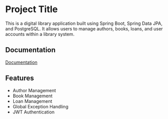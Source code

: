 
# Project Title

This is a digital library application built using Spring Boot, Spring Data JPA, and PostgreSQL. It allows users to manage authors, books, loans, and user accounts within a library system.




## Documentation

[Documentation](https://documenter.getpostman.com/view/29367403/2sA3Bn7Cxq)


## Features

- Author Management
- Book Management
- Loan Management
- Global Exception Handling
- JWT Authentication

